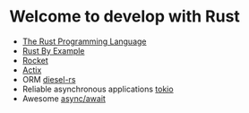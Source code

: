 # Welcome to develop with Rust

- [The Rust Programming Language](https://doc.rust-lang.org/book/)
- [Rust By Example](https://doc.rust-lang.org/stable/rust-by-example/)
- [Rocket](https://rocket.rs/)
- [Actix](https://actix.rs/)
- ORM [diesel-rs](https://github.com/diesel-rs/diesel)
- Reliable asynchronous applications [tokio](https://github.com/tokio-rs/tokio)
- Awesome [async/await](https://rust-lang.github.io/async-book)
